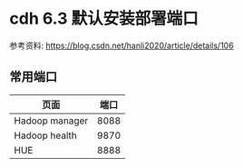 # cdh 6.3 默认安装部署端口

参考资料: https://blog.csdn.net/hanli2020/article/details/106

## 常用端口


|  页面   | 端口  |
|  ----  | ----  |
| Hadoop manager  | 8088 |
| Hadoop health  | 9870 |
| HUE | 8888 |

